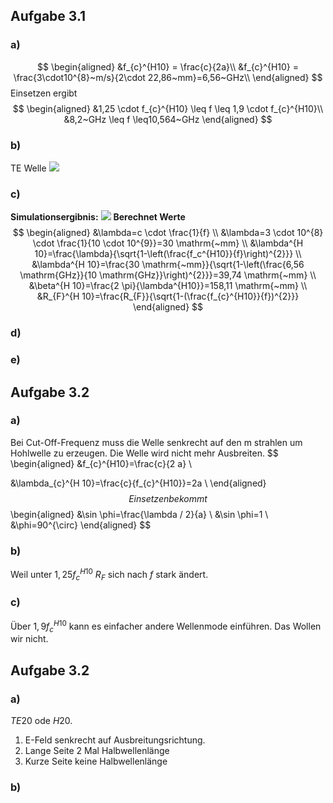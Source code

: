 ## Aufgabe 3.1
### a)
$$
\begin{aligned}
&f_{c}^{H10} = \frac{c}{2a}\\
&f_{c}^{H10} = \frac{3\cdot10^{8}~m/s}{2\cdot 22,86~mm}=6,56~GHz\\
\end{aligned}
$$
Einsetzen ergibt
$$
\begin{aligned}
&1,25 \cdot f_{c}^{H10} \leq f \leq 1,9 \cdot f_{c}^{H10}\\
&8,2~GHz \leq f \leq10,564~GHz
\end{aligned}
$$
### b)
TE Welle
![](https://dynais-imh-hub.oss-cn-hangzhou.aliyuncs.com/img/202204222037662.png)

### c)
**Simulationsergibnis:**
![](https://dynais-imh-hub.oss-cn-hangzhou.aliyuncs.com/img/202204222037662.png)
**Berechnet Werte**
$$
\begin{aligned}
&\lambda=c \cdot \frac{1}{f} \\
&\lambda=3 \cdot 10^{8} \cdot \frac{1}{10 \cdot 10^{9}}=30 \mathrm{~mm} \\
&\lambda^{H 10}=\frac{\lambda}{\sqrt{1-\left(\frac{f_c^{H10}}{f}\right)^{2}}} \\
&\lambda^{H 10}=\frac{30 \mathrm{~mm}}{\sqrt{1-\left(\frac{6,56 \mathrm{GHz}}{10 \mathrm{GHz}}\right)^{2}}}=39,74 \mathrm{~mm} \\
&\beta^{H 10}=\frac{2 \pi}{\lambda^{H10}}=158,11 \mathrm{~mm} \\
&R_{F}^{H 10}=\frac{R_{F}}{\sqrt{1-(\frac{f_{c}^{H10}}{f})^{2}}}
\end{aligned}
$$


### d)



### e)




## Aufgabe 3.2
### a)
Bei Cut-Off-Frequenz muss die Welle senkrecht auf den m strahlen um Hohlwelle zu erzeugen. Die Welle wird nicht mehr Ausbreiten.
$$
\begin{aligned}
&f_{c}^{H10}=\frac{c}{2 a} \\

&\lambda_{c}^{H 10}=\frac{c}{f_{c}^{H10}}=2a \\
\end{aligned}
$$
Einsetzen bekommt
$$
\begin{aligned}
&\sin \phi=\frac{\lambda / 2}{a} \\
&\sin \phi=1 \\
&\phi=90^{\circ}
\end{aligned}
$$

### b)
Weil unter $1,25f_{c}^{H10}$ $R_{F}$ sich nach $f$ stark ändert.

### c)
Über $1,9f_{c}^{H10}$ kann es einfacher andere Wellenmode einführen.
Das Wollen wir nicht.

## Aufgabe 3.2
### a)
$TE20$ ode $H20$. 
1. E-Feld senkrecht auf Ausbreitungsrichtung.
2. Lange Seite 2 Mal Halbwellenlänge
3. Kurze Seite keine Halbwellenlänge

### b)
